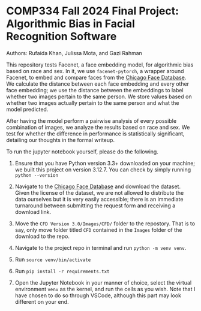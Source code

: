 COMP334 Fall 2024 Final Project: Algorithmic Bias in Facial Recognition Software
===
Authors: Rufaida Khan, Julissa Mota, and Gazi Rahman

This repository tests Facenet, a face embedding model, for algorithmic bias based on race and sex. In it, we use `facenet-pytorch`, a wrapper around Facenet, to embed and compare faces from the [Chicago Face Database](https://www.chicagofaces.org). We calculate the distance between each face embedding and every other face embedding; we use the distance between the embeddings to label whether two images pertain to the same person. We store values based on whether two images actually pertain to the same person and what the model predicted.

After having the model perform a pairwise analysis of every possible combination of images, we analyze the results based on race and sex. We test for whether the difference in performance is statistically significant, detailing our thoughts in the formal writeup.

To run the jupyter notebook yourself, please do the following.

1. Ensure that you have Python version 3.3+ downloaded on your machine; we built this project on version 3.12.7. You can check by simply running `python --version`

2. Navigate to the [Chicago Face Database](https://www.chicagofaces.org) and download the dataset. Given the license of the dataset, we are not allowed to distribute the data ourselves but it is very easily accessible; there is an immediate turnaround between submitting the request form and receiving a download link.

3. Move the `CFD Version 3.0/Images/CFD/` folder to the repostory. That is to say, only move folder titled `CFD` contained in the `Images` folder of the download to the repo.

4. Navigate to the project repo in terminal and run `python -m venv venv`.

5. Run `source venv/bin/activate`

6. Run `pip install -r requirements.txt`

7. Open the Jupyter Notebook in your manner of choice, select the virtual environment `venv` as the kernel, and run the cells as you wish. Note that I have chosen to do so through VSCode, although this part may look different on your end.
